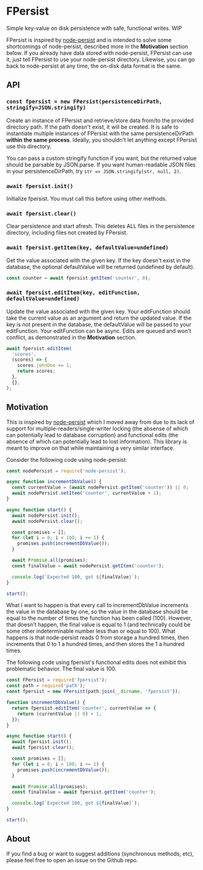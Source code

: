 # FPersist

Simple key-value on disk persistence with safe, functional writes. WIP

FPersist is inspired by [node-persist](https://www.npmjs.com/package/node-persist) and is intended to solve some shortcomings of node-persist, described more in the **Motivation** section below. If you already have data stored with node-persist, FPersist can use it, just tell FPersist to use your node-persist directory. Likewise, you can go back to node-persist at any time, the on-disk data format is the same.

## API

### `const fpersist = new FPersist(persistenceDirPath, stringify=JSON.stringify)`

Create an instance of FPersist and retrieve/store data from/to the provided directory path. If the path doesn't exist, it will be created. It is safe to instantiate multiple instances of FPersist with the same persistenceDirPath **within the same process**. Ideally, you shouldn't let anything except FPersist use this directory.

You can pass a custom stringify function if you want, but the returned value should be parsable by JSON.parse. If you want human-readable JSON files in your persistenceDirPath, try `str => JSON.stringify(str, null, 2)`.

### `await fpersist.init()`

Initialize fpersist. You must call this before using other methods.

### `await fpersist.clear()`

Clear persistence and start afresh. This deletes ALL files in the persistence directory, including files not created by FPersist.

### `await fpersist.getItem(key, defaultValue=undefined)`

Get the value associated with the given key. If the key doesn't exist in the database, the optional defaultValue will be returned (undefined by default).

```js
const counter = await fpersist.getItem('counter', 0);
```

### `await fpersist.editItem(key, editFunction, defaultValue=undefined)`

Update the value associated with the given key. Your editFunction should take the current value as an argument and return the updated value. If the key is not present in the database, the defaultValue will be passed to your editFunction. Your editFunction can be async. Edits are queued and won't conflict, as demonstrated in the **Motivation** section.

```js
await fpersist.editItem(
  'scores',
  (scores) => {
    scores.johnDoe += 1;
    return scores;
  },
  {},
);
```

## Motivation

This is inspired by [node-persist](https://www.npmjs.com/package/node-persist) which I moved away from due to its lack of support for multiple-readers/single-writer locking (the absense of which can potentially lead to database corruption) and functional edits (the absence of which can potentially lead to lost information). This library is meant to improve on that while maintaining a very similar interface.

Consider the following code using node-persist:

```js
const nodePersist = require('node-persist');

async function incrementDbValue() {
  const currentValue = (await nodePersist.getItem('counter')) || 0;
  await nodePersist.setItem('counter', currentValue + 1);
}

async function start() {
  await nodePersist.init();
  await nodePersist.clear();

  const promises = [];
  for (let i = 0; i < 100; i += 1) {
    promises.push(incrementDbValue());
  }

  await Promise.all(promises);
  const finalValue = await nodePersist.getItem('counter');

  console.log(`Expected 100, got ${finalValue}`);
}

start();
```

What I want to happen is that every call to incrementDbValue increments the value in the database by one, so the value in the database should be equal to the number of times the function has been called (100). However, that doesn't happen, the final value is equal to 1 (and technically could be some other indeterminable number less than or equal to 100). What happens is that node-persist reads 0 from storage a hundred times, then increments that 0 to 1 a hundred times, and then stores the 1 a hundred times.

The following code using fpersist's functional edits does not exhibit this problematic behavior. The final value is 100.

```js
const FPersist = require('fpersist');
const path = require('path');
const fpersist = new FPersist(path.join(__dirname, 'fpersist'));

function incrementDbValue() {
  return fpersist.editItem('counter', currentValue => {
    return (currentValue || 0) + 1;
  });
}

async function start() {
  await fpersist.init();
  await fpersist.clear();

  const promises = [];
  for (let i = 0; i < 100; i += 1) {
    promises.push(incrementDbValue());
  }

  await Promise.all(promises);
  const finalValue = await fpersist.getItem('counter');

  console.log(`Expected 100, got ${finalValue}`);
}

start();
```

## About

If you find a bug or want to suggest additions (synchronous methods, etc), please feel free to open an issue on the Github repo.
